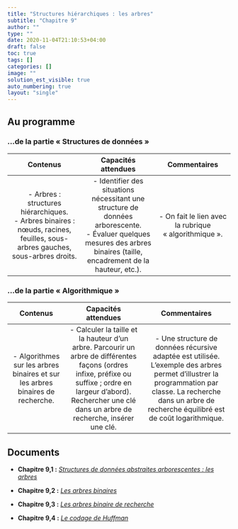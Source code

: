 ```yaml
---
title: "Structures hiérarchiques : les arbres"
subtitle: "Chapitre 9"
author: ""
type: ""
date: 2020-11-04T21:10:53+04:00
draft: false
toc: true
tags: []
categories: []
image: ""
solution_est_visible: true
auto_numbering: true
layout: "single"
---
```


## Au programme

### ...de la partie «&nbsp;Structures de données&nbsp;»

| Contenus | Capacités attendues | Commentaires |
|:-:|:-:|:-:|
| - Arbres : structures hiérarchiques.<br />- Arbres binaires : nœuds, racines, feuilles, sous-arbres gauches, sous-arbres droits. |  - Identifier des situations nécessitant une structure de données arborescente.<br />- Évaluer quelques mesures des arbres binaires (taille, encadrement de la hauteur, etc.). | - On fait le lien avec la rubrique «&nbsp;algorithmique&nbsp;».|

### ...de la partie «&nbsp;Algorithmique&nbsp;»

| Contenus | Capacités attendues | Commentaires |
|:-:|:-:|:-:|
| - Algorithmes sur les arbres binaires et sur les arbres binaires de recherche. |  - Calculer la taille et la hauteur d’un arbre. Parcourir un arbre de différentes façons (ordres infixe, préfixe ou suffixe ; ordre en largeur d’abord). Rechercher une clé dans un arbre de recherche, insérer une clé. | - Une structure de données récursive adaptée est utilisée. L’exemple des arbres permet d’illustrer la programmation par classe. La recherche dans un arbre de recherche équilibré est de coût logarithmique. |

## Documents

- **Chapitre 9,1 :** [*Structures de données abstraites arborescentes : les arbres*](1-introduction-arbres)

- **Chapitre 9,2 :** [*Les arbres binaires*](2-arbres-binaires)

- **Chapitre 9,3 :** [*Les arbres binaire de recherche*](3-arbres-binaires-recherche)

- **Chapitre 9,4 :** [*Le codage de Huffman*](4-codage-huffman)
